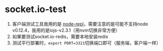 # socket.io-test

1. 客户端测试工具我用的是 [node-repl](https://github.com/maxogden/node-repl)，需要注意的是可能不支持node v0.12.4，我用的是iojs-v2.3.1（用nvm切换非常方便）
2. 如果要测试socket.io-redis，需要本地安装redis
3. 测试平行部署时，`export PORT=3321`切换端口即可（服务端，客户端一样）
